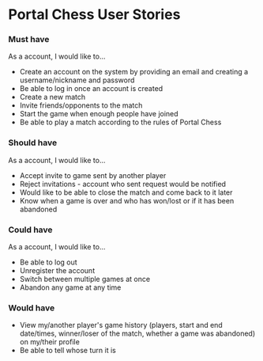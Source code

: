 # Portal Chess User Stories

### Must have

As a account, I would like to...
* Create an account on the system by providing an email and creating a username/nickname and password
* Be able to log in once an account is created
* Create a new match
* Invite friends/opponents to the match
* Start the game when enough people have joined
* Be able to play a match according to the rules of Portal Chess

### Should have

As a account, I would like to...
* Accept invite to game sent by another player
* Reject invitations - account who sent request would be notified
* Would like to be able to close the match and come back to it later
* Know when a game is over and who has won/lost or if it has been abandoned

### Could have

As a account, I would like to...
* Be able to log out
* Unregister the account
* Switch between multiple games at once
* Abandon any game at any time

### Would have
* View my/another player's game history (players, start and end date/times, winner/loser of the match, whether a game was abandoned) on my/their profile
* Be able to tell whose turn it is
